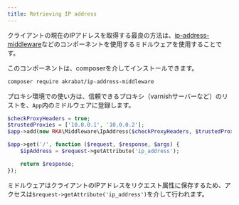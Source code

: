 ```yaml
---
title: Retrieving IP address
---
```


クライアントの現在のIPアドレスを取得する最良の方法は、[ip-address-middleware](https://github.com/akrabat/ip-address-middleware/)などのコンポーネントを使用するミドルウェアを使用することです。

このコンポーネントは、composerを介してインストールできます。

```bash
composer require akrabat/ip-address-middleware
```

プロキシ環境での使い方は、信頼できるプロキシ（varnishサーバーなど）のリストを、<code>App</code>内のミドルウェアに登録します。

```php
$checkProxyHeaders = true;
$trustedProxies = ['10.0.0.1', '10.0.0.2'];
$app->add(new RKA\Middleware\IpAddress($checkProxyHeaders, $trustedProxies));

$app->get('/', function ($request, $response, $args) {
    $ipAddress = $request->getAttribute('ip_address');

    return $response;
});
```

ミドルウェアはクライアントのIPアドレスをリクエスト属性に保存するため、アクセスは<code>$request->getAttribute('ip_address')</code>を介して行われます。
